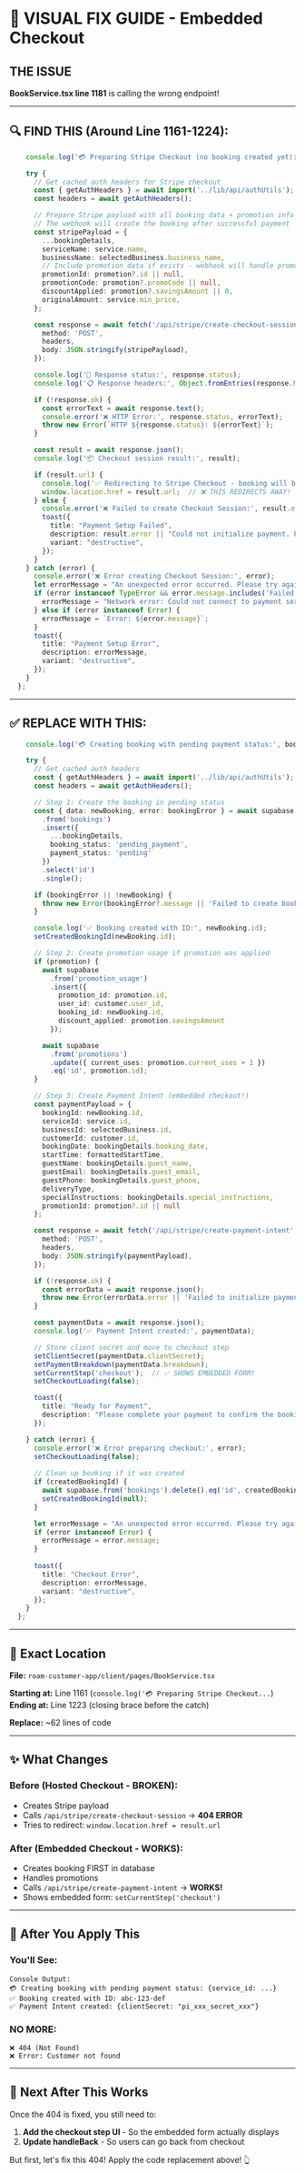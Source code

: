 # 🎯 VISUAL FIX GUIDE - Embedded Checkout

## THE ISSUE

**BookService.tsx line 1181** is calling the wrong endpoint!

---

## 🔍 FIND THIS (Around Line 1161-1224):

```typescript
    console.log('💳 Preparing Stripe Checkout (no booking created yet):', bookingDetails);

    try {
      // Get cached auth headers for Stripe checkout
      const { getAuthHeaders } = await import('../lib/api/authUtils');
      const headers = await getAuthHeaders();

      // Prepare Stripe payload with all booking data + promotion info
      // The webhook will create the booking after successful payment
      const stripePayload = {
        ...bookingDetails,
        serviceName: service.name,
        businessName: selectedBusiness.business_name,
        // Include promotion data if exists - webhook will handle promotion_usage creation
        promotionId: promotion?.id || null,
        promotionCode: promotion?.promoCode || null,
        discountApplied: promotion?.savingsAmount || 0,
        originalAmount: service.min_price,
      };

      const response = await fetch('/api/stripe/create-checkout-session', {  // ❌ THIS IS THE PROBLEM!
        method: 'POST',
        headers,
        body: JSON.stringify(stripePayload),
      });

      console.log('📡 Response status:', response.status);
      console.log('📋 Response headers:', Object.fromEntries(response.headers.entries()));

      if (!response.ok) {
        const errorText = await response.text();
        console.error('❌ HTTP Error:', response.status, errorText);
        throw new Error(`HTTP ${response.status}: ${errorText}`);
      }

      const result = await response.json();
      console.log('📦 Checkout session result:', result);

      if (result.url) {
        console.log('✅ Redirecting to Stripe Checkout - booking will be created after payment');
        window.location.href = result.url;  // ❌ THIS REDIRECTS AWAY!
      } else {
        console.error('❌ Failed to create Checkout Session:', result.error || result);
        toast({
          title: "Payment Setup Failed",
          description: result.error || "Could not initialize payment. Please try again.",
          variant: "destructive",
        });
      }
    } catch (error) {
      console.error('❌ Error creating Checkout Session:', error);
      let errorMessage = "An unexpected error occurred. Please try again.";
      if (error instanceof TypeError && error.message.includes('Failed to fetch')) {
        errorMessage = "Network error: Could not connect to payment service. Please check your connection and try again.";
      } else if (error instanceof Error) {
        errorMessage = `Error: ${error.message}`;
      }
      toast({
        title: "Payment Setup Error",
        description: errorMessage,
        variant: "destructive",
      });
    }
  };
```

---

## ✅ REPLACE WITH THIS:

```typescript
    console.log('💳 Creating booking with pending payment status:', bookingDetails);

    try {
      // Get cached auth headers
      const { getAuthHeaders } = await import('../lib/api/authUtils');
      const headers = await getAuthHeaders();

      // Step 1: Create the booking in pending status
      const { data: newBooking, error: bookingError } = await supabase
        .from('bookings')
        .insert({
          ...bookingDetails,
          booking_status: 'pending_payment',
          payment_status: 'pending'
        })
        .select('id')
        .single();

      if (bookingError || !newBooking) {
        throw new Error(bookingError?.message || 'Failed to create booking');
      }

      console.log('✅ Booking created with ID:', newBooking.id);
      setCreatedBookingId(newBooking.id);

      // Step 2: Create promotion usage if promotion was applied
      if (promotion) {
        await supabase
          .from('promotion_usage')
          .insert({
            promotion_id: promotion.id,
            user_id: customer.user_id,
            booking_id: newBooking.id,
            discount_applied: promotion.savingsAmount
          });

        await supabase
          .from('promotions')
          .update({ current_uses: promotion.current_uses + 1 })
          .eq('id', promotion.id);
      }

      // Step 3: Create Payment Intent (embedded checkout!)
      const paymentPayload = {
        bookingId: newBooking.id,
        serviceId: service.id,
        businessId: selectedBusiness.id,
        customerId: customer.id,
        bookingDate: bookingDetails.booking_date,
        startTime: formattedStartTime,
        guestName: bookingDetails.guest_name,
        guestEmail: bookingDetails.guest_email,
        guestPhone: bookingDetails.guest_phone,
        deliveryType,
        specialInstructions: bookingDetails.special_instructions,
        promotionId: promotion?.id || null
      };

      const response = await fetch('/api/stripe/create-payment-intent', {  // ✅ CORRECT ENDPOINT!
        method: 'POST',
        headers,
        body: JSON.stringify(paymentPayload),
      });

      if (!response.ok) {
        const errorData = await response.json();
        throw new Error(errorData.error || 'Failed to initialize payment');
      }

      const paymentData = await response.json();
      console.log('✅ Payment Intent created:', paymentData);

      // Store client secret and move to checkout step
      setClientSecret(paymentData.clientSecret);
      setPaymentBreakdown(paymentData.breakdown);
      setCurrentStep('checkout');  // ✅ SHOWS EMBEDDED FORM!
      setCheckoutLoading(false);

      toast({
        title: "Ready for Payment",
        description: "Please complete your payment to confirm the booking.",
      });

    } catch (error) {
      console.error('❌ Error preparing checkout:', error);
      setCheckoutLoading(false);
      
      // Clean up booking if it was created
      if (createdBookingId) {
        await supabase.from('bookings').delete().eq('id', createdBookingId);
        setCreatedBookingId(null);
      }

      let errorMessage = "An unexpected error occurred. Please try again.";
      if (error instanceof Error) {
        errorMessage = error.message;
      }
      
      toast({
        title: "Checkout Error",
        description: errorMessage,
        variant: "destructive",
      });
    }
  };
```

---

## 📍 Exact Location

**File:** `roam-customer-app/client/pages/BookService.tsx`

**Starting at:** Line 1161 (`console.log('💳 Preparing Stripe Checkout...`)  
**Ending at:** Line 1223 (closing brace before the catch)

**Replace:** ~62 lines of code

---

## ✨ What Changes

### Before (Hosted Checkout - BROKEN):
- Creates Stripe payload
- Calls `/api/stripe/create-checkout-session` → **404 ERROR**
- Tries to redirect: `window.location.href = result.url`

### After (Embedded Checkout - WORKS):
- Creates booking FIRST in database
- Handles promotions
- Calls `/api/stripe/create-payment-intent` → **WORKS!**
- Shows embedded form: `setCurrentStep('checkout')`

---

## 🎯 After You Apply This

### You'll See:
```
Console Output:
💳 Creating booking with pending payment status: {service_id: ...}
✅ Booking created with ID: abc-123-def
✅ Payment Intent created: {clientSecret: "pi_xxx_secret_xxx"}
```

### NO MORE:
```
❌ 404 (Not Found)
❌ Error: Customer not found
```

---

## 🚀 Next After This Works

Once the 404 is fixed, you still need to:

1. **Add the checkout step UI** - So the embedded form actually displays
2. **Update handleBack** - So users can go back from checkout

But first, let's fix this 404! Apply the code replacement above! 👆

